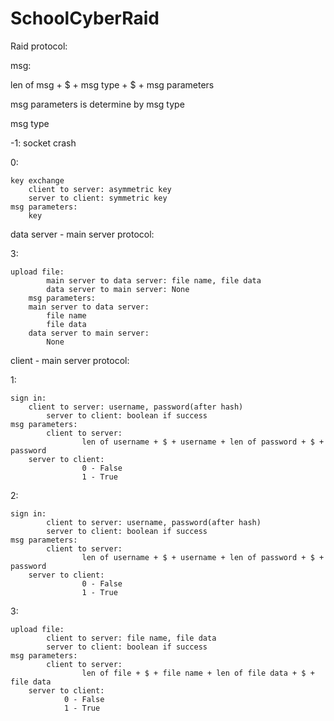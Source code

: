 # SchoolCyberRaid
Raid protocol:

msg:

len of msg + $ + msg type + $ + msg parameters

msg parameters is determine by msg type

msg type

-1: 
	socket crash

0:  

	key exchange
		client to server: asymmetric key
		server to client: symmetric key
	msg parameters:
		key

data server - main server protocol:

3: 

	upload file:
    		main server to data server: file name, file data
    		data server to main server: None
    	msg parameters:
		main server to data server:
			file name
			file data
		data server to main server:
			None


client - main server protocol:
        
1:

	sign in:
		client to server: username, password(after hash)
        	server to client: boolean if success
	msg parameters:
        	client to server: 
            		len of username + $ + username + len of password + $ + password
		server to client:
            		0 - False
            		1 - True
			
2:

	sign in:
        	client to server: username, password(after hash)
        	server to client: boolean if success
	msg parameters:
        	client to server: 
            		len of username + $ + username + len of password + $ + password
		server to client:
            		0 - False
            		1 - True
3:

	upload file:
        	client to server: file name, file data
        	server to client: boolean if success
	msg parameters:
        	client to server:
            		len of file + $ + file name + len of file data + $ + file data
		server to client:
        		0 - False
         		1 - True
